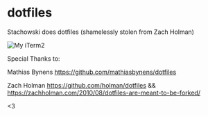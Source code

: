# dotfiles
Stachowski does dotfiles (shamelessly stolen from Zach Holman)

![My iTerm2](https://preview.ibb.co/kSAySm/Screenshot_2017_11_28_07_47_14.png)

Special Thanks to:

Mathias Bynens
https://github.com/mathiasbynens/dotfiles

Zach Holman
https://github.com/holman/dotfiles && https://zachholman.com/2010/08/dotfiles-are-meant-to-be-forked/

<3
